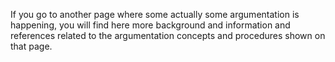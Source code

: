 If you go to another page where some actually some argumentation is 
happening, you will find here more background and information and 
references related to the argumentation concepts and procedures shown on 
that page.